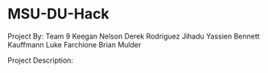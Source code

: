 # MSU-DU-Hack
Project By: Team 9
Keegan Nelson
Derek Rodriguez
Jihadu Yassien
Bennett Kauffmann
Luke Farchione
Brian Mulder

Project Description:
